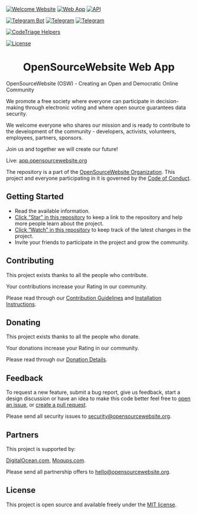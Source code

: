 [![Welcome Website](https://img.shields.io/badge/Welcome_Website-opensourcewebsite.org-blue.svg?style=flat-square])](https://opensourcewebsite.org)
[![Web App](https://img.shields.io/badge/Web_App-app.opensourcewebsite.org-blue.svg?style=flat-square])](https://app.opensourcewebsite.org)
[![API](https://img.shields.io/badge/API-api.opensourcewebsite.org-blue.svg?style=flat-square&logo=telegram)](https://api.opensourcewebsite.org)

[![Telegram Bot](https://img.shields.io/badge/Telegram_Bot-opensourcewebsite__bot-blue.svg?style=flat-square&logo=telegram)](https://t.me/opensourcewebsite_bot)
[![Telegram](https://img.shields.io/badge/Telegram_Channel-opensourcewebsite-blue.svg?style=flat-square&logo=telegram)](https://t.me/opensourcewebsite)
[![Telegram](https://img.shields.io/badge/Telegram_Group-opensourcewebsite-blue.svg?style=flat-square&logo=telegram)](https://t.me/+2ZrW2NKBBKU2YmY9)

[![CodeTriage Helpers](https://www.codetriage.com/opensourcewebsite-org/opensourcewebsite-org/badges/users.svg)](https://www.codetriage.com/opensourcewebsite-org/opensourcewebsite-org)

[![License](https://img.shields.io/badge/License-MIT-brightgreen.svg?style=flat-square)](LICENSE.md)

<h1 align="center">OpenSourceWebsite Web App</h1>

OpenSourceWebsite (OSW) - Creating an Open and Democratic Online Community

We promote a free society where everyone can participate in decision-making through electronic voting and where open source guarantees data security.

We welcome everyone who shares our mission and is ready to contribute to the development of the community - developers, activists, volunteers, employees, partners, sponsors.

Join us and together we will create our future!

Live: [app.opensourcewebsite.org](https://app.opensourcewebsite.org)

The repository is a part of the [OpenSourceWebsite Organization](https://github.com/opensourcewebsite-org). This project and everyone participating in it is governed by the [Code of Conduct](CODE_OF_CONDUCT.md).

## Getting Started

- Read the available information.
- [Click "Star" in this repository](https://help.github.com/en/github/getting-started-with-github/saving-repositories-with-stars) to keep a link to the repository and help more people learn about the project.
- [Click “Watch” in this repository](https://help.github.com/en/github/receiving-notifications-about-activity-on-github/watching-and-unwatching-repositories) to keep track of the latest changes in the project.
- Invite your friends to participate in the project and grow the community.

## Contributing

This project exists thanks to all the people who contribute.

Your contributions increase your Rating in our community.

Please read through our [Contribution Guidelines](CONTRIBUTING.md) and [Installation Instructions](INSTALL.md).

## Donating

This project exists thanks to all the people who donate.

Your donations increase your Rating in our community.

Please read through our [Donation Details](DONATE.md).

## Feedback

To request a new feature, submit a bug report, give us feedback, start a design discussion or have an idea to make this code better feel free to [open an issue](https://github.com/opensourcewebsite-org/app-opensourcewebsite-org/issues), or [create a pull request](https://github.com/opensourcewebsite-org/app-opensourcewebsite-org/pulls).

Please send all security issues to [security@opensourcewebsite.org](mailto:security@opensourcewebsite.org).

## Partners

This project is supported by:

[DigitalOcean.com](https://m.do.co/c/4d16b1d56809), [Moqups.com](https://moqups.com).

Please send all partnership offers to [hello@opensourcewebsite.org](mailto:hello@opensourcewebsite.org).

## License

This project is open source and available freely under the [MIT license](LICENSE.md).

